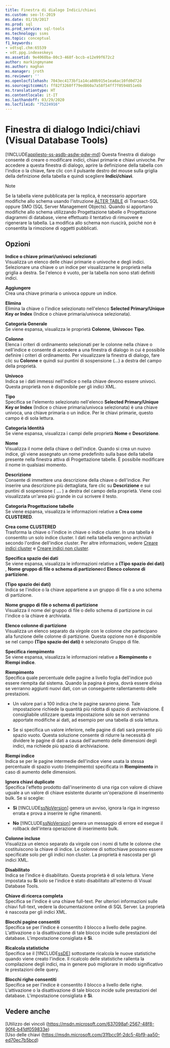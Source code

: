 ```yaml
---
title: Finestra di dialogo Indici/chiavi
ms.custom: seo-lt-2019
ms.date: 01/19/2017
ms.prod: sql
ms.prod_service: sql-tools
ms.technology: ssms
ms.topic: conceptual
f1_keywords:
- vdtsql.chm:65539
- vdt.ppg.indexeskeys
ms.assetid: 9e4060ba-80c3-468f-bccb-e12e99f672c2
author: markingmyname
ms.author: maghan
ms.manager: jroth
ms.reviewer: ''
ms.openlocfilehash: 7043ec4173bf1a14ca80b915e1ea6ac10fd0d72d
ms.sourcegitcommit: ff82f3260ff79ed860a7a58f54ff7f0594851e6b
ms.translationtype: HT
ms.contentlocale: it-IT
ms.lasthandoff: 03/29/2020
ms.locfileid: "75224916"
---
```

# <a name="indexes---keys-dialog-box-visual-database-tools"></a>Finestra di dialogo Indici/chiavi (Visual Database Tools)
[!INCLUDE[appliesto-ss-asdb-asdw-pdw-md](../../includes/appliesto-ss-asdb-asdw-pdw-md.md)]
Questa finestra di dialogo consente di creare o modificare indici, chiavi primarie e chiavi univoche. Per accedere a questa finestra di dialogo, aprire la definizione della tabella con l'indice o la chiave, fare clic con il pulsante destro del mouse sulla griglia della definizione della tabella e quindi scegliere **Indici/chiavi**.  
  
> [!NOTE]  
> Se la tabella viene pubblicata per la replica, è necessario apportare modifiche allo schema usando l'istruzione [ALTER TABLE](../../t-sql/statements/alter-table-transact-sql.md) di Transact-SQL oppure SMO (SQL Server Management Objects). Quando si apportano modifiche allo schema utilizzando Progettazione tabelle o Progettazione diagrammi di database, viene effettuato il tentativo di rimuovere e rigenerare la tabella. La modifica allo schema non riuscirà, poiché non è consentita la rimozione di oggetti pubblicati.  
  
## <a name="options"></a>Opzioni  
**Indice o chiave primari/univoci selezionati**  
Visualizza un elenco delle chiavi primarie o univoche e degli indici. Selezionare una chiave o un indice per visualizzarne le proprietà nella griglia a destra. Se l'elenco è vuoto, per la tabella non sono stati definiti indici.  
  
**Aggiungere**  
Crea una chiave primaria o univoca oppure un indice.  
  
**Elimina**  
Elimina la chiave o l'indice selezionato nell'elenco **Selected Primary/Unique Key or Index** (Indice o chiave primaria/univoca selezionata).  
  
**Categoria Generale**  
Se viene espansa, visualizza le proprietà **Colonne**, **Univoco**e **Tipo**.  
  
**Colonne**  
Elenca i criteri di ordinamento selezionati per le colonne nella chiave o nell'indice e consente di accedere a una finestra di dialogo in cui è possibile definire i criteri di ordinamento. Per visualizzare la finestra di dialogo, fare clic su **Colonne** e quindi sui puntini di sospensione (...) a destra del campo della proprietà.  
  
**Univoco**  
Indica se i dati immessi nell'indice o nella chiave devono essere univoci. Questa proprietà non è disponibile per gli indici XML.  
  
**Tipo**  
Specifica se l'elemento selezionato nell'elenco **Selected Primary/Unique Key or Index** (Indice o chiave primaria/univoca selezionata) è una chiave univoca, una chiave primaria o un indice. Per le chiavi primarie, questo campo è di sola lettura.  
  
**Categoria Identità**  
Se viene espansa, visualizza i campi delle proprietà **Nome** e **Descrizione**.  
  
**Nome**  
Visualizza il nome della chiave o dell'indice. Quando si crea un nuovo indice, gli viene assegnato un nome predefinito sulla base della tabella presente nella finestra attiva di Progettazione tabelle. È possibile modificare il nome in qualsiasi momento.  
  
**Descrizione**  
Consente di immettere una descrizione della chiave o dell'indice. Per inserire una descrizione più dettagliata, fare clic su **Descrizione** e sui puntini di sospensione ( **...** ) a destra del campo della proprietà. Viene così visualizzata un'area più grande in cui scrivere il testo.  
  
**Categoria Progettazione tabelle**  
Se viene espansa, visualizza le informazioni relative a **Crea come CLUSTERED**.  
  
**Crea come CLUSTERED**  
Trasforma la chiave o l'indice in chiave o indice cluster. In una tabella è consentito un solo indice cluster. I dati nella tabella vengono archiviati secondo l'ordine dell'indice cluster. Per altre informazioni, vedere [Creare indici cluster](../../relational-databases/indexes/create-clustered-indexes.md) e [Creare indici non cluster](../../relational-databases/indexes/create-nonclustered-indexes.md).  
  
**Specifica spazio dei dati**  
Se viene espansa, visualizza le informazioni relative a **(Tipo spazio dei dati)** , **Nome gruppo di file o schema di partizione**ed **Elenco colonne di partizione**.  
  
**(Tipo spazio dei dati)**  
Indica se l'indice o la chiave appartiene a un gruppo di file o a uno schema di partizione.  
  
**Nome gruppo di file o schema di partizione**  
Visualizza il nome del gruppo di file o dello schema di partizione in cui l'indice o la chiave è archiviata.  
  
**Elenco colonne di partizione**  
Visualizza un elenco separato da virgole con le colonne che partecipano alla funzione delle colonne di partizione. Questa opzione non è disponibile se nel campo **(Tipo spazio dei dati)** è selezionato Gruppo di file.  
  
**Specifica riempimento**  
Se viene espansa, visualizza le informazioni relative a **Riempimento** e **Riempi indice**.  
  
**Riempimento**  
Specifica quale percentuale delle pagine a livello foglia dell'indice può essere riempita dal sistema. Quando la pagina è piena, dovrà essere divisa se verranno aggiunti nuovi dati, con un conseguente rallentamento delle prestazioni.  
  
-   Un valore pari a 100 indica che le pagine saranno piene. Tale impostazione richiede la quantità più ridotta di spazio di archiviazione. È consigliabile utilizzare questa impostazione solo se non verranno apportate modifiche ai dati, ad esempio per una tabella di sola lettura.  
  
-   Se si specifica un valore inferiore, nelle pagine di dati sarà presente più spazio vuoto. Questa soluzione consente di ridurre la necessità di dividere le pagine di dati a causa dell'aumento delle dimensioni degli indici, ma richiede più spazio di archiviazione.  
  
**Riempi indice**  
Indica se per le pagine intermedie dell'indice viene usata la stessa percentuale di spazio vuoto (riempimento) specificata in **Riempimento** in caso di aumento delle dimensioni.  
  
**Ignora chiavi duplicate**  
Specifica l'effetto prodotto dall'inserimento di una riga con valore di chiave uguale a un valore di chiave esistente durante un'operazione di inserimento bulk. Se si sceglie:  
  
-   **Sì** [!INCLUDE[ssNoVersion](../../includes/ssnoversion-md.md)] genera un avviso, ignora la riga in ingresso errata e prova a inserire le righe rimanenti.  
  
-   **No** [!INCLUDE[ssNoVersion](../../includes/ssnoversion-md.md)] genera un messaggio di errore ed esegue il rollback dell'intera operazione di inserimento bulk.  
  
**Colonne incluse**  
Visualizza un elenco separato da virgole con i nomi di tutte le colonne che costituiscono la chiave di indice. Le colonne di sottochiave possono essere specificate solo per gli indici non cluster. La proprietà è nascosta per gli indici XML.  
  
**Disabilitato**  
Indica se l'indice è disabilitato. Questa proprietà è di sola lettura. Viene impostata su **Sì** solo se l'indice è stato disabilitato all'esterno di Visual Database Tools.  
  
**Chiave di ricerca completa**  
Specifica se l'indice è una chiave full-text. Per ulteriori informazioni sulle chiavi full-text, vedere la documentazione online di SQL Server. La proprietà è nascosta per gli indici XML.  
  
**Blocchi pagine consentiti**  
Specifica se per l'indice è consentito il blocco a livello delle pagine. L'attivazione o la disattivazione di tale blocco incide sulle prestazioni del database. L'impostazione consigliata è **Sì**.  
  
**Ricalcola statistiche**  
Specifica se il [!INCLUDE[ssDE](../../includes/ssde_md.md)] sottostante ricalcola le nuove statistiche quando viene creato l'indice. Il ricalcolo delle statistiche rallenta la compilazione degli indici, ma in genere può migliorare in modo significativo le prestazioni delle query.  
  
**Blocchi righe consentiti**  
Specifica se per l'indice è consentito il blocco a livello delle righe. L'attivazione o la disattivazione di tale blocco incide sulle prestazioni del database. L'impostazione consigliata è **Sì**.  
  
## <a name="see-also"></a>Vedere anche  
[Utilizzo dei vincoli (https://msdn.microsoft.com/637098af-2567-48f8-90f4-b41df059833e)  
[Uso delle chiavi (https://msdn.microsoft.com/31fbcc9f-2dc5-4bf9-aa50-ed70ec7b5bcd)  
  
